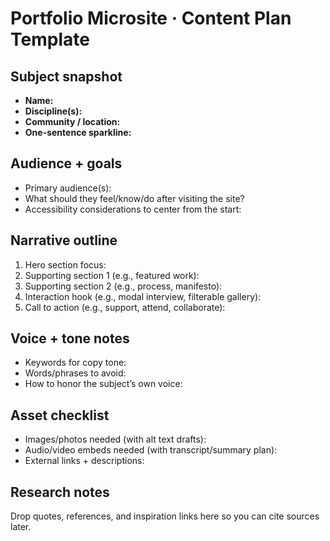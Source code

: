 # Portfolio Microsite · Content Plan Template

## Subject snapshot
- **Name:**
- **Discipline(s):**
- **Community / location:**
- **One-sentence sparkline:**

## Audience + goals
- Primary audience(s):
- What should they feel/know/do after visiting the site?
- Accessibility considerations to center from the start:

## Narrative outline
1. Hero section focus:
2. Supporting section 1 (e.g., featured work):
3. Supporting section 2 (e.g., process, manifesto):
4. Interaction hook (e.g., modal interview, filterable gallery):
5. Call to action (e.g., support, attend, collaborate):

## Voice + tone notes
- Keywords for copy tone:
- Words/phrases to avoid:
- How to honor the subject’s own voice:

## Asset checklist
- Images/photos needed (with alt text drafts):
- Audio/video embeds needed (with transcript/summary plan):
- External links + descriptions:

## Research notes
Drop quotes, references, and inspiration links here so you can cite sources later.
